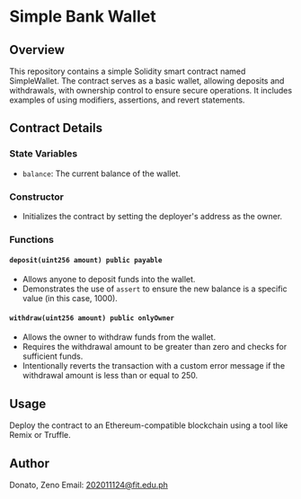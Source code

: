 # Simple Bank Wallet

## Overview
This repository contains a simple Solidity smart contract named SimpleWallet. The contract serves as a basic wallet, allowing deposits and withdrawals, with ownership control to ensure secure operations. It includes examples of using modifiers, assertions, and revert statements.

## Contract Details

### State Variables

- `balance`: The current balance of the wallet.

### Constructor

- Initializes the contract by setting the deployer's address as the owner.

### Functions

#### `deposit(uint256 amount) public payable`

- Allows anyone to deposit funds into the wallet.
- Demonstrates the use of `assert` to ensure the new balance is a specific value (in this case, 1000).

#### `withdraw(uint256 amount) public onlyOwner`

- Allows the owner to withdraw funds from the wallet.
- Requires the withdrawal amount to be greater than zero and checks for sufficient funds.
- Intentionally reverts the transaction with a custom error message if the withdrawal amount is less than or equal to 250.

## Usage

Deploy the contract to an Ethereum-compatible blockchain using a tool like Remix or Truffle.

## Author
Donato, Zeno
Email: 202011124@fit.edu.ph
```
